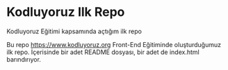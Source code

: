 # Kodluyoruz Ilk Repo
Kodluyoruz Eğitimi kapsamında açtığım ilk repo

Bu repo https://www.kodluyoruz.org Front-End Eğitiminde oluşturduğumuz ilk repo. İçerisinde bir adet README dosyası, bir adet de index.html barındırıyor.


